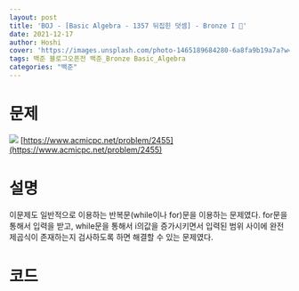 ```yaml
---
layout: post
title: 'BOJ - [Basic Algebra - 1357 뒤집힌 덧셈] - Bronze I 🥉'
date: 2021-12-17
author: Hoshi
cover: 'https://images.unsplash.com/photo-1465189684280-6a8fa9b19a7a?w=1600&q=900'
tags: 백준 블로그오픈전 백준_Bronze Basic_Algebra
categories: "백준"
---
```

# 문제
![]({{site.url}}/assets/img/posts_img/2455.png)
[https://www.acmicpc.net/problem/2455](https://www.acmicpc.net/problem/2455)

# 설명
이문제도 일반적으로 이용하는 반복문(while이나 for)문을 이용하는 문제였다. for문을 통해서 입력을 받고, while문을 통해서 i의값을 증가시키면서 입력된 범위 사이에 완전 제곱식이 존재하는지 검사하도록 하면 해결할 수 있는 문제였다.

# 코드

```c

```
